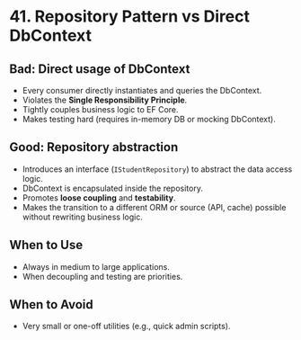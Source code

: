 # 41. Repository Pattern vs Direct DbContext

## Bad: Direct usage of DbContext
- Every consumer directly instantiates and queries the DbContext.
- Violates the **Single Responsibility Principle**.
- Tightly couples business logic to EF Core.
- Makes testing hard (requires in-memory DB or mocking DbContext).

## Good: Repository abstraction
- Introduces an interface (`IStudentRepository`) to abstract the data access logic.
- DbContext is encapsulated inside the repository.
- Promotes **loose coupling** and **testability**.
- Makes the transition to a different ORM or source (API, cache) possible without rewriting business logic.

## When to Use
- Always in medium to large applications.
- When decoupling and testing are priorities.

## When to Avoid
- Very small or one-off utilities (e.g., quick admin scripts).
